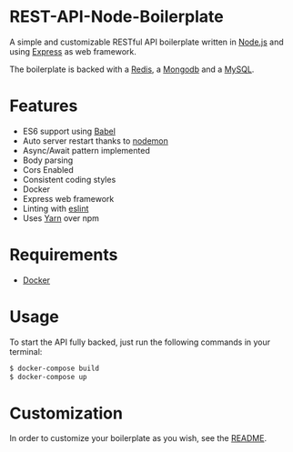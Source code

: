 # REST-API-Node-Boilerplate

A simple and customizable RESTful API boilerplate written in [Node.js](https://nodejs.org/en/) and using [Express](https://expressjs.com/) as web framework.

The boilerplate is backed with a [Redis](https://redis.io/), a [Mongodb](https://www.mongodb.com/) and a [MySQL](https://www.mysql.com/).

# Features

- ES6 support using [Babel](https://babeljs.io/)
- Auto server restart thanks to [nodemon](https://github.com/remy/nodemon)
- Async/Await pattern implemented
- Body parsing
- Cors Enabled
- Consistent coding styles
- Docker
- Express web framework
- Linting with [eslint](https://eslint.org/)
- Uses [Yarn](https://yarnpkg.com/en/) over npm

# Requirements

- [Docker](https://www.docker.com)

# Usage

To start the API fully backed, just run the following commands in your terminal:

```bash
$ docker-compose build
$ docker-compose up
```

# Customization

In order to customize your boilerplate as you wish, see the [README](https://github.com/TommyStarK/REST-API-Node-Boilerplate/blob/master/api/README.md).